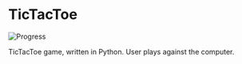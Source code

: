 # TicTacToe

![Progress](https://img.shields.io/badge/Progress-In%20Progress-red.svg)

TicTacToe game, written in Python. User plays against the computer.


